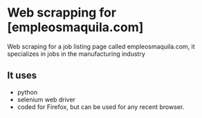 # Web scrapping for [empleosmaquila.com]
Web scraping for a job listing page called empleosmaquila.com, it specializes in jobs in the manufacturing industry

## It uses 
- python
- selenium web driver
- coded for Firefox, but can be used for any recent browser.

